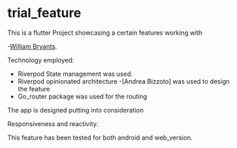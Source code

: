 # trial_feature

This is a flutter Project showcasing a certain features working with

 -[William Bryants](https://github.com/bryantwilliam).

Technology employed:
- Riverpod State management was used.
- Riverpod opinionated architecture -[Andrea Bizzoto] was used to design the feature
- Go_router package was used for the routing

The app is designed putting into consideration

Responsiveness and reactivity.

This feature has been tested for both android and web_version.
